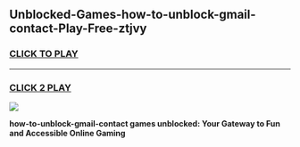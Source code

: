 
## Unblocked-Games-how-to-unblock-gmail-contact-Play-Free-ztjvy
<h3>
<a href="https://premium76.site?title=how-to-unblock-gmail-contact&ref=10A">CLICK TO PLAY</a></h3>
<hr>

<h3>
<a href="https://premium76.site?title=how-to-unblock-gmail-contact&ref=10A">CLICK 2 PLAY</a>
  
</h3>

<a href="https://premium76.site?title=how-to-unblock-gmail-contact&ref=10A"><img src="https://clearcache.store/games.png"></a>


**how-to-unblock-gmail-contact games unblocked: Your Gateway to Fun and Accessible Online Gaming**
